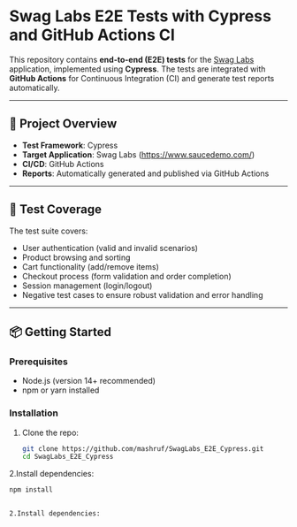 # Swag Labs E2E Tests with Cypress and GitHub Actions CI

This repository contains **end-to-end (E2E) tests** for the [Swag Labs](https://www.saucedemo.com/) application, implemented using **Cypress**. The tests are integrated with **GitHub Actions** for Continuous Integration (CI) and generate test reports automatically.

---

## 🚀 Project Overview

- **Test Framework**: Cypress
- **Target Application**: Swag Labs (https://www.saucedemo.com/)
- **CI/CD**: GitHub Actions
- **Reports**: Automatically generated and published via GitHub Actions

---

## 🧪 Test Coverage

The test suite covers:

- User authentication (valid and invalid scenarios)
- Product browsing and sorting
- Cart functionality (add/remove items)
- Checkout process (form validation and order completion)
- Session management (login/logout)
- Negative test cases to ensure robust validation and error handling

---

## 📦 Getting Started

### Prerequisites

- Node.js (version 14+ recommended)
- npm or yarn installed

### Installation

1. Clone the repo:

   ```bash
   git clone https://github.com/mashruf/SwagLabs_E2E_Cypress.git
   cd SwagLabs_E2E_Cypress

2.Install dependencies:
  
  ```bash
  npm install


2.Install dependencies:
